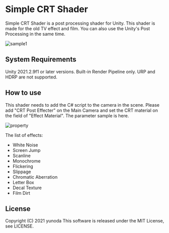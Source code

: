 Simple CRT Shader
==========

Simple CRT Shader is a post processing shader for Unity. This shader is made for the old TV effect and film. 
You can also use the Unity's Post Processing in the same time.

![sample1](https://user-images.githubusercontent.com/50200315/164515706-ab35170d-0fd0-4da9-bb0d-0aa7b40babc8.jpg)


System Requirements
-------------------

Unity 2021.2.9f1 or later versions. Built-in Render Pipeline only.
URP and HDRP are not supported.


How to use
----------
This shader needs to add the C# script to the camera in the scene. Please add "CRT Post Effecter" on the Main Camera and set the CRT material on the field of "Effect Material".
The parameter sample is here.

![property](https://user-images.githubusercontent.com/50200315/164526913-202682b6-2767-4438-a988-f81af9b64e2b.jpg)


The list of effects:
- White Noise
- Screen Jump
- Scanline
- Monochrome
- Flickering
- Slippage
- Chromatic Aberration
- Letter Box
- Decal Texture
- Film Dirt

License
-------

Copyright (C) 2021 yunoda
This software is released under the MIT License, see LICENSE.
